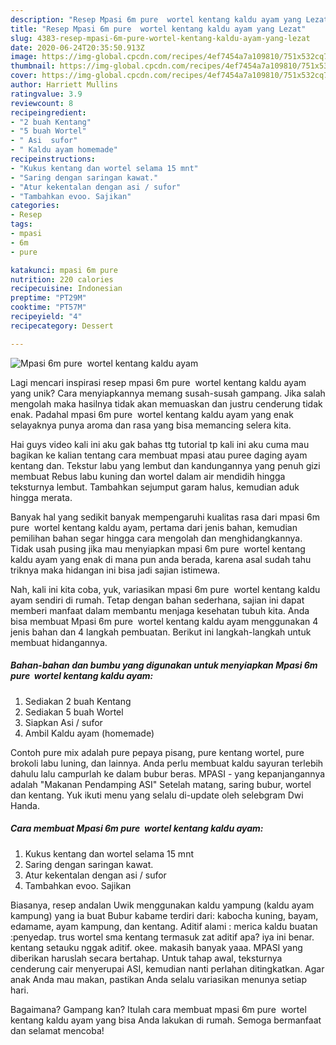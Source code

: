 ```yaml
---
description: "Resep Mpasi 6m pure  wortel kentang kaldu ayam yang Lezat"
title: "Resep Mpasi 6m pure  wortel kentang kaldu ayam yang Lezat"
slug: 4383-resep-mpasi-6m-pure-wortel-kentang-kaldu-ayam-yang-lezat
date: 2020-06-24T20:35:50.913Z
image: https://img-global.cpcdn.com/recipes/4ef7454a7a109810/751x532cq70/mpasi-6m-pure-wortel-kentang-kaldu-ayam-foto-resep-utama.jpg
thumbnail: https://img-global.cpcdn.com/recipes/4ef7454a7a109810/751x532cq70/mpasi-6m-pure-wortel-kentang-kaldu-ayam-foto-resep-utama.jpg
cover: https://img-global.cpcdn.com/recipes/4ef7454a7a109810/751x532cq70/mpasi-6m-pure-wortel-kentang-kaldu-ayam-foto-resep-utama.jpg
author: Harriett Mullins
ratingvalue: 3.9
reviewcount: 8
recipeingredient:
- "2 buah Kentang"
- "5 buah Wortel"
- " Asi  sufor"
- " Kaldu ayam homemade"
recipeinstructions:
- "Kukus kentang dan wortel selama 15 mnt"
- "Saring dengan saringan kawat."
- "Atur kekentalan dengan asi / sufor"
- "Tambahkan evoo. Sajikan"
categories:
- Resep
tags:
- mpasi
- 6m
- pure

katakunci: mpasi 6m pure 
nutrition: 220 calories
recipecuisine: Indonesian
preptime: "PT29M"
cooktime: "PT57M"
recipeyield: "4"
recipecategory: Dessert

---
```



![Mpasi 6m pure  wortel kentang kaldu ayam](https://img-global.cpcdn.com/recipes/4ef7454a7a109810/751x532cq70/mpasi-6m-pure-wortel-kentang-kaldu-ayam-foto-resep-utama.jpg)

Lagi mencari inspirasi resep mpasi 6m pure  wortel kentang kaldu ayam yang unik? Cara menyiapkannya memang susah-susah gampang. Jika salah mengolah maka hasilnya tidak akan memuaskan dan justru cenderung tidak enak. Padahal mpasi 6m pure  wortel kentang kaldu ayam yang enak selayaknya punya aroma dan rasa yang bisa memancing selera kita.

Hai guys video kali ini aku gak bahas ttg tutorial tp kali ini aku cuma mau bagikan ke kalian tentang cara membuat mpasi atau puree daging ayam kentang dan. Tekstur labu yang lembut dan kandungannya yang penuh gizi membuat Rebus labu kuning dan wortel dalam air mendidih hingga teksturnya lembut. Tambahkan sejumput garam halus, kemudian aduk hingga merata.

Banyak hal yang sedikit banyak mempengaruhi kualitas rasa dari mpasi 6m pure  wortel kentang kaldu ayam, pertama dari jenis bahan, kemudian pemilihan bahan segar hingga cara mengolah dan menghidangkannya. Tidak usah pusing jika mau menyiapkan mpasi 6m pure  wortel kentang kaldu ayam yang enak di mana pun anda berada, karena asal sudah tahu triknya maka hidangan ini bisa jadi sajian istimewa.


Nah, kali ini kita coba, yuk, variasikan mpasi 6m pure  wortel kentang kaldu ayam sendiri di rumah. Tetap dengan bahan sederhana, sajian ini dapat memberi manfaat dalam membantu menjaga kesehatan tubuh kita. Anda bisa membuat Mpasi 6m pure  wortel kentang kaldu ayam menggunakan 4 jenis bahan dan 4 langkah pembuatan. Berikut ini langkah-langkah untuk membuat hidangannya.

<!--inarticleads1-->

##### Bahan-bahan dan bumbu yang digunakan untuk menyiapkan Mpasi 6m pure  wortel kentang kaldu ayam:

1. Sediakan 2 buah Kentang
1. Sediakan 5 buah Wortel
1. Siapkan  Asi / sufor
1. Ambil  Kaldu ayam (homemade)


Contoh pure mix adalah pure pepaya pisang, pure kentang wortel, pure brokoli labu luning, dan lainnya. Anda perlu membuat kaldu sayuran terlebih dahulu lalu campurlah ke dalam bubur beras. MPASI - yang kepanjangannya adalah &#34;Makanan Pendamping ASI&#34; Setelah matang, saring bubur, wortel dan kentang. Yuk ikuti menu yang selalu di-update oleh selebgram Dwi Handa. 

<!--inarticleads2-->

##### Cara membuat Mpasi 6m pure  wortel kentang kaldu ayam:

1. Kukus kentang dan wortel selama 15 mnt
1. Saring dengan saringan kawat.
1. Atur kekentalan dengan asi / sufor
1. Tambahkan evoo. Sajikan


Biasanya, resep andalan Uwik menggunakan kaldu yampung (kaldu ayam kampung) yang ia buat Bubur kabame terdiri dari: kabocha kuning, bayam, edamame, ayam kampung, dan kentang. Aditif alami : merica kaldu buatan :penyedap. trus wortel sma kentang termasuk zat aditif apa? iya ini benar. kentang setauku nggak aditif. okee. makasih banyak yaaa. MPASI yang diberikan haruslah secara bertahap. Untuk tahap awal, teksturnya cenderung cair menyerupai ASI, kemudian nanti perlahan ditingkatkan. Agar anak Anda mau makan, pastikan Anda selalu variasikan menunya setiap hari. 

Bagaimana? Gampang kan? Itulah cara membuat mpasi 6m pure  wortel kentang kaldu ayam yang bisa Anda lakukan di rumah. Semoga bermanfaat dan selamat mencoba!

